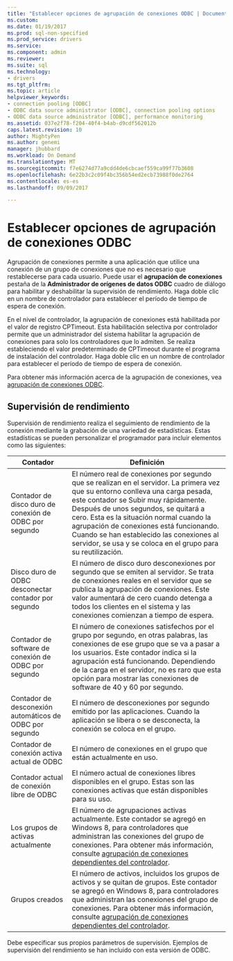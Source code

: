 ```yaml
---
title: "Establecer opciones de agrupación de conexiones ODBC | Documentos de Microsoft"
ms.custom: 
ms.date: 01/19/2017
ms.prod: sql-non-specified
ms.prod_service: drivers
ms.service: 
ms.component: admin
ms.reviewer: 
ms.suite: sql
ms.technology:
- drivers
ms.tgt_pltfrm: 
ms.topic: article
helpviewer_keywords:
- connection pooling [ODBC]
- ODBC data source administrator [ODBC], connection pooling options
- ODBC data source administrator [ODBC], performance monitoring
ms.assetid: 037e2f78-f204-40f4-b4ab-d9cdf562012b
caps.latest.revision: 10
author: MightyPen
ms.author: genemi
manager: jhubbard
ms.workload: On Demand
ms.translationtype: MT
ms.sourcegitcommit: f7e6274d77a9cdd4de6cbcaef559ca99f77b3608
ms.openlocfilehash: 6e22b3c2c09f4bc356b54ed2ecb73988f0de2764
ms.contentlocale: es-es
ms.lasthandoff: 09/09/2017

---
```

# <a name="setting-odbc-connection-pooling-options"></a>Establecer opciones de agrupación de conexiones ODBC
Agrupación de conexiones permite a una aplicación que utilice una conexión de un grupo de conexiones que no es necesario que restablecerse para cada usuario. Puede usar el **agrupación de conexiones** pestaña de la **Administrador de orígenes de datos ODBC** cuadro de diálogo para habilitar y deshabilitar la supervisión de rendimiento. Haga doble clic en un nombre de controlador para establecer el período de tiempo de espera de conexión.  
  
 En el nivel de controlador, la agrupación de conexiones está habilitada por el valor de registro CPTimeout. Esta habilitación selectiva por controlador permite que un administrador del sistema habilitar la agrupación de conexiones para solo los controladores que lo admiten. Se realiza estableciendo el valor predeterminado de CPTimeout durante el programa de instalación del controlador. Haga doble clic en un nombre de controlador para establecer el período de tiempo de espera de conexión.  
  
 Para obtener más información acerca de la agrupación de conexiones, vea [agrupación de conexiones ODBC](../../odbc/reference/develop-app/driver-manager-connection-pooling.md).  
  
## <a name="performance-monitoring"></a>Supervisión de rendimiento  
 Supervisión de rendimiento realiza el seguimiento de rendimiento de la conexión mediante la grabación de una variedad de estadísticas. Estas estadísticas se pueden personalizar el programador para incluir elementos como las siguientes:  
  
|Contador|Definición|  
|-------------|----------------|  
|Contador de disco duro de conexión de ODBC por segundo|El número real de conexiones por segundo que se realizan en el servidor. La primera vez que su entorno conlleva una carga pesada, este contador se Subir muy rápidamente. Después de unos segundos, se quitará a cero. Esta es la situación normal cuando la agrupación de conexiones está funcionando. Cuando se han establecido las conexiones al servidor, se usa y se coloca en el grupo para su reutilización.|  
|Disco duro de ODBC desconectar contador por segundo|El número de disco duro desconexiones por segundo que se emiten al servidor. Se trata de conexiones reales en el servidor que se publica la agrupación de conexiones. Este valor aumentará de cero cuando detenga a todos los clientes en el sistema y las conexiones comienzan a tiempo de espera.|  
|Contador de software de conexión de ODBC por segundo|El número de conexiones satisfechos por el grupo por segundo, en otras palabras, las conexiones de ese grupo que se va a pasar a los usuarios. Este contador indica si la agrupación está funcionando. Dependiendo de la carga en el servidor, no es raro que esta opción para mostrar las conexiones de software de 40 y 60 por segundo.|  
|Contador de desconexión automáticos de ODBC por segundo|El número de desconexiones por segundo emitido por las aplicaciones. Cuando la aplicación se libera o se desconecta, la conexión se coloca en el grupo.|  
|Contador de conexión activa actual de ODBC|El número de conexiones en el grupo que están actualmente en uso.|  
|Contador actual de conexión libre de ODBC|El número actual de conexiones libres disponibles en el grupo. Estas son las conexiones activas que están disponibles para su uso.|  
|Los grupos de activas actualmente|El número de agrupaciones activas actualmente. Este contador se agregó en Windows 8, para controladores que administran las conexiones del grupo de conexiones. Para obtener más información, consulte [agrupación de conexiones dependientes del controlador](../../odbc/reference/develop-app/driver-aware-connection-pooling.md).|  
|Grupos creados|El número de activos, incluidos los grupos de activos y se quitan de grupos. Este contador se agregó en Windows 8, para controladores que administran las conexiones del grupo de conexiones. Para obtener más información, consulte [agrupación de conexiones dependientes del controlador](../../odbc/reference/develop-app/driver-aware-connection-pooling.md).|  
  
 Debe especificar sus propios parámetros de supervisión. Ejemplos de supervisión del rendimiento se han incluido con esta versión de ODBC.

